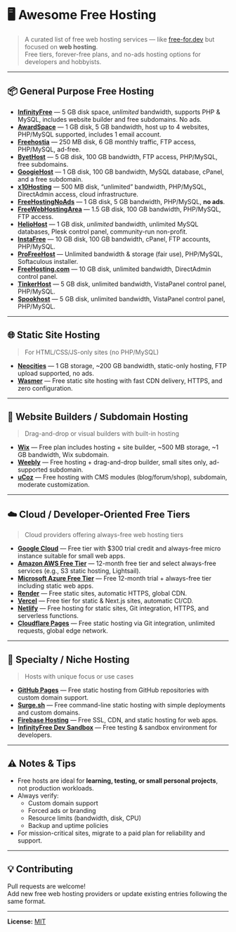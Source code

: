 # 🖥️ Awesome Free Hosting
> A curated list of free web hosting services — like [free-for.dev](https://github.com/ripienaar/free-for-dev) but focused on **web hosting**.  
> Free tiers, forever-free plans, and no-ads hosting options for developers and hobbyists.

---

## 📦 General Purpose Free Hosting
- [**InfinityFree**](https://infinityfree.com/) — 5 GB disk space, *unlimited* bandwidth, supports PHP & MySQL, includes website builder and free subdomains. No ads.
- [**AwardSpace**](https://www.awardspace.com/) — 1 GB disk, 5 GB bandwidth, host up to 4 websites, PHP/MySQL supported, includes 1 email account.
- [**Freehostia**](https://freehostia.com/) — 250 MB disk, 6 GB monthly traffic, FTP access, PHP/MySQL, ad-free.
- [**ByetHost**](https://byet.host/) — 5 GB disk, 100 GB bandwidth, FTP access, PHP/MySQL, free subdomains.
- [**GoogieHost**](https://googiehost.com/) — 1 GB disk, 100 GB bandwidth, MySQL database, cPanel, and a free subdomain.
- [**x10Hosting**](https://x10hosting.com/) — 500 MB disk, “unlimited” bandwidth, PHP/MySQL, DirectAdmin access, cloud infrastructure.
- [**FreeHostingNoAds**](https://www.freehostingnoads.net/) — 1 GB disk, 5 GB bandwidth, PHP/MySQL, **no ads**.
- [**FreeWebHostingArea**](https://www.freewebhostingarea.com/) — 1.5 GB disk, 100 GB bandwidth, PHP/MySQL, FTP access.
- [**HelioHost**](https://www.heliohost.org/) — 1 GB disk, *unlimited* bandwidth, unlimited MySQL databases, Plesk control panel, community-run non-profit.
- [**InstaFree**](http://instafree.com/) — 10 GB disk, 100 GB bandwidth, cPanel, FTP accounts, PHP/MySQL.
- [**ProFreeHost**](https://profreehost.com/) — Unlimited bandwidth & storage (fair use), PHP/MySQL, Softaculous installer.
- [**FreeHosting.com**](https://www.freehosting.com/) — 10 GB disk, unlimited bandwidth, DirectAdmin control panel.
- [**TinkerHost**](https://tinkerhost.net/) — 5 GB disk, unlimited bandwidth, VistaPanel control panel, PHP/MySQL.
- [**Spookhost**](https://spookhost.xyz/) — 5 GB disk, unlimited bandwidth, VistaPanel control panel, PHP/MySQL.

---

## 🌐 Static Site Hosting
> For HTML/CSS/JS-only sites (no PHP/MySQL)

- [**Neocities**](https://neocities.org/) — 1 GB storage, ~200 GB bandwidth, static-only hosting, FTP upload supported, no ads.
- [**Wasmer**](https://wasmer.io/free-web-hosting) — Free static site hosting with fast CDN delivery, HTTPS, and zero configuration.

---

## 🧰 Website Builders / Subdomain Hosting
> Drag-and-drop or visual builders with built-in hosting

- [**Wix**](https://www.wix.com/free/web-hosting) — Free plan includes hosting + site builder, ~500 MB storage, ~1 GB bandwidth, Wix subdomain.
- [**Weebly**](https://www.weebly.com/) — Free hosting + drag-and-drop builder, small sites only, ad-supported subdomain.
- [**uCoz**](https://ucoz.com/) — Free hosting with CMS modules (blog/forum/shop), subdomain, moderate customization.

---

## ☁️ Cloud / Developer-Oriented Free Tiers
> Cloud providers offering always-free web hosting tiers

- [**Google Cloud**](https://cloud.google.com/free) — Free tier with $300 trial credit and always-free micro instance suitable for small web apps.
- [**Amazon AWS Free Tier**](https://aws.amazon.com/free) — 12-month free tier and select always-free services (e.g., S3 static hosting, Lightsail).
- [**Microsoft Azure Free Tier**](https://azure.microsoft.com/free) — Free 12-month trial + always-free tier including static web apps.
- [**Render**](https://render.com/) — Free static sites, automatic HTTPS, global CDN.
- [**Vercel**](https://vercel.com/) — Free tier for static & Next.js sites, automatic CI/CD.
- [**Netlify**](https://www.netlify.com/) — Free hosting for static sites, Git integration, HTTPS, and serverless functions.
- [**Cloudflare Pages**](https://pages.cloudflare.com/) — Free static hosting via Git integration, unlimited requests, global edge network.

---

## 🧩 Specialty / Niche Hosting
> Hosts with unique focus or use cases

- [**GitHub Pages**](https://pages.github.com/) — Free static hosting from GitHub repositories with custom domain support.
- [**Surge.sh**](https://surge.sh/) — Free command-line static hosting with simple deployments and custom domains.
- [**Firebase Hosting**](https://firebase.google.com/products/hosting) — Free SSL, CDN, and static hosting for web apps.
- [**InfinityFree Dev Sandbox**](https://app.infinityfree.net/) — Free testing & sandbox environment for developers.

---

## ⚠️ Notes & Tips
- Free hosts are ideal for **learning, testing, or small personal projects**, not production workloads.
- Always verify:  
  - Custom domain support  
  - Forced ads or branding  
  - Resource limits (bandwidth, disk, CPU)  
  - Backup and uptime policies  
- For mission-critical sites, migrate to a paid plan for reliability and support.

---

## 💡 Contributing
Pull requests are welcome!  
Add new free web hosting providers or update existing entries following the same format.

---

**License:** [MIT](LICENSE)
